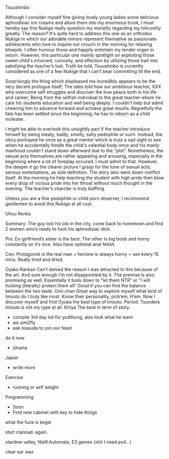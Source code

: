 Tsuushinbo

Although I consider myself fine giving lovely young ladies some delicious aphrodisiac ice creams and allure them into my enormous trunk, I must hereby say this Nukige really question my morality regarding my loliconlity greatly. The reason? It's quite hard to address this one as an orthodox Nukige in which our adorable minors represent themselve as passionate adolescents who love to inquire our crouch in the morning for relaxing blowjob. I often humour those and happily entertain my tender organ in return. However, this particular one mainly spotlight on exploiting those sweet child's innocent, curiosity, and affection by utilizing those trait into satisfying the teacher’s lust. Truth be told, Tsuushinbo is currently considered as one of a few Nukige that I can’t bear committing till the end.

Surprisingly the thing which displeased me incredibly appears to be the very decent prologue itself; The tales told how our ambitious teacher, XXX who overcome self struggles and discover the true peace both in his life and career; Being from the selfish individual to the great teacher whom he care his students education and well being deeply. I couldn't help but admit cheering him to advance forward and achieve great results. Regretfully the fate has been settled since the beginning; he has to reborn as a child molester. 

I might be able to overlook this unsightly part if the teacher introduce himself by being meaty, baldy, smelly, salty pedophile or such. Instead, the story portrayed he once as a great mentor which is truly a sad sight to see when he accidentally fondle the child's celestial body once and his manly manhood couldn't stand down afterward due to the “plot”. Nonetheless,
the sexual acts themselves are rather appealing and arousing, especially in the beginning where a lot of foreplay occured. I must admit to that. However, the deeper it go the clearer picture I grasp for the tone of sexual acts; serious molestations, as sole definition. The story also went down conflict itself. At the morning he help teaching the student with high pride then blow every drop of vicious pride into her throat without much thought in the evening. The teacher’s charcter is truly baffling.

Unless you are a fine pedophile or child porn observer, I recommend gentlemen to avoid this Nukige at all cost.

Uhou Renka

Summary: The guy lost his job in the city, come back to hometown and find 2 women who’s ready to fuck his aphrodisiac dick.

Pro: Ex-girlfriend’s sister is the best. The other is big boob and horny constantly so it’s nice. Also have optional anal fetish.

Con: Protagonist is the real man + heroine is always horny = sex every 15 mins. Really tired and dried.

Oyako Rankan
Can’t denied the reason I was attracted to this because of the art. And sure enough I’m not disappointed by it. The premise is also promising as well.
Essentially it boils down to “let them NTR” or “I will fucking (literally) protect them all” Good if you can find the balance between the two taste.
Onii-chan
Great way to explore myself what kind of Imouto do I truly like most. Know their personality, pick’em, H’em. Now I discover myself and find Oyuka the best type of Imouto. Period. Tsundere Imouto is not my type at all.
Kiriya
The best in term of story. 


- compile 3rd day list for yodthong, also look what he want
- ais sim2fly
- ask masuda to join our feast

do it now
- jdrama

Japan
- write more

Exercise
- running or self weight

Programming
- Soon
- Find new cabinet with key to hide things

what the fuck is kegel

start clannad. again.

stardew valley, 
NieR:Automata,
E3 games (shit I need ps4...)

clear ear wax
